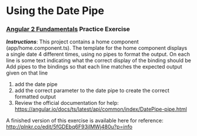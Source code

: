 # Using the Date Pipe
### [Angular 2 Fundamentals]("https://app.pluralsight.com/courses/angular2-fundamentals") Practice Exercise


**_Instructions_**: This project contains a home component (app/home.component.ts). The template for the
home component displays a single date 4 different times, using no pipes to format the output.
On each line is some text indicating what the correct display of the binding should be
Add pipes to the bindings so that each line matches the expected output given on that line


1. add the date pipe
2. add the correct parameter to the date pipe to create the correct formatted output
3. Review the official documentation for help: https://angular.io/docs/ts/latest/api/common/index/DatePipe-pipe.html

A finished version of this exercise is available here for reference: http://plnkr.co/edit/5fGDEbq6F93jIMWj480u?p=info
